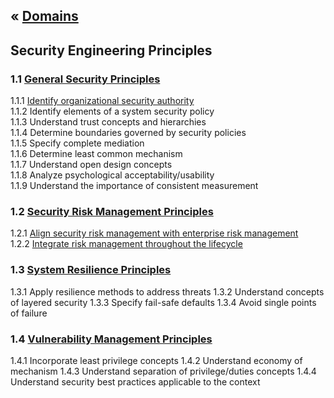 &laquo; [Domains](../index.md)
---
## Security Engineering Principles

### 1.1 [General Security Principles](task-1.1.md)
1.1.1  [Identify organizational security authority](task-1.1.md#111)  
1.1.2  Identify elements of a system security policy  
1.1.3 Understand trust concepts and hierarchies  
1.1.4 Determine boundaries governed by security policies  
1.1.5 Specify complete mediation  
1.1.6 Determine least common mechanism  
1.1.7 Understand open design concepts  
1.1.8 Analyze psychological acceptability/usability  
1.1.9 Understand the importance of consistent measurement  

### 1.2 [Security Risk Management Principles](task-1.2.md)
1.2.1  [Align security risk management with enterprise risk management](task-1.2.md#121)  
1.2.2  [Integrate risk management throughout the lifecycle](task-1.2.md#122)

### 1.3 [System Resilience Principles](task-1.3.md)
1.3.1  Apply resilience methods to address threats
1.3.2  Understand concepts of layered security
1.3.3  Specify fail-safe defaults
1.3.4  Avoid single points of failure

### 1.4 [Vulnerability Management Principles](task-1.4.md)
1.4.1  Incorporate least privilege concepts
1.4.2  Understand economy of mechanism
1.4.3  Understand separation of privilege/duties concepts
1.4.4  Understand security best practices applicable to the context
<!--stackedit_data:
eyJoaXN0b3J5IjpbLTE4MTY1MTgyMjQsLTk2ODkwMjQ4MiwxNT
I3NDQ1MzkzLDE1Mjc0NDUzOTMsMTc2MjQ0OTExMV19
-->
